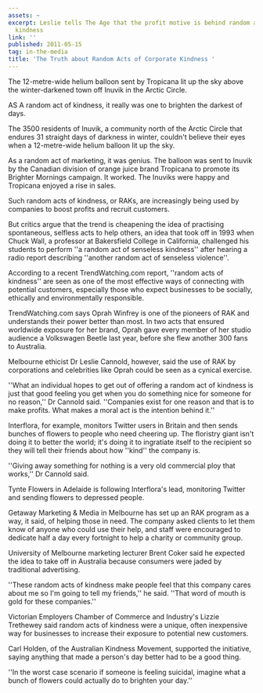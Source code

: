 ```yaml
---
assets: ~
excerpt: Leslie tells The Age that the profit motive is behind random acts of corporate
  kindness
link: ''
published: 2011-05-15
tag: in-the-media
title: 'The Truth about Random Acts of Corporate Kindness '
---
```

The 12-metre-wide helium balloon sent by Tropicana lit up the sky above the winter-darkened town off Inuvik in the Arctic Circle.

AS A random act of kindness, it really was one to brighten the darkest of days.

The 3500 residents of Inuvik, a community north of the Arctic Circle that endures 31 straight days of darkness in winter, couldn't believe their eyes when a 12-metre-wide helium balloon lit up the sky.

As a random act of marketing, it was genius. The balloon was sent to Inuvik by the Canadian division of orange juice brand Tropicana to promote its Brighter Mornings campaign. It worked. The Inuviks were happy and Tropicana enjoyed a rise in sales.

Such random acts of kindness, or RAKs, are increasingly being used by companies to boost profits and recruit customers.

But critics argue that the trend is cheapening the idea of practising spontaneous, selfless acts to help others, an idea that took off in 1993 when Chuck Wall, a professor at Bakersfield College in California, challenged his students to perform ''a random act of senseless kindness'' after hearing a radio report describing ''another random act of senseless violence''.

According to a recent TrendWatching.com report, ''random acts of kindness'' are seen as one of the most effective ways of connecting with potential customers, especially those who expect businesses to be socially, ethically and environmentally responsible.

TrendWatching.com says Oprah Winfrey is one of the pioneers of RAK and understands their power better than most. In two acts that ensured worldwide exposure for her brand, Oprah gave every member of her studio audience a Volkswagen Beetle last year, before she flew another 300 fans to Australia.

Melbourne ethicist Dr Leslie Cannold, however, said the use of RAK by corporations and celebrities like Oprah could be seen as a cynical exercise.

''What an individual hopes to get out of offering a random act of kindness is just that good feeling you get when you do something nice for someone for no reason,'' Dr Cannold said. ''Companies exist for one reason and that is to make profits. What makes a moral act is the intention behind it.''

Interflora, for example, monitors Twitter users in Britain and then sends bunches of flowers to people who need cheering up. The floristry giant isn't doing it to better the world; it's doing it to ingratiate itself to the recipient so they will tell their friends about how ''kind'' the company is.

''Giving away something for nothing is a very old commercial ploy that works,'' Dr Cannold said.

Tynte Flowers in Adelaide is following Interflora's lead, monitoring Twitter and sending flowers to depressed people.

Getaway Marketing & Media in Melbourne has set up an RAK program as a way, it said, of helping those in need. The company asked clients to let them know of anyone who could use their help, and staff were encouraged to dedicate half a day every fortnight to help a charity or community group.

University of Melbourne marketing lecturer Brent Coker said he expected the idea to take off in Australia because consumers were jaded by traditional advertising.

''These random acts of kindness make people feel that this company cares about me so I'm going to tell my friends,'' he said. ''That word of mouth is gold for these companies.''

Victorian Employers Chamber of Commerce and Industry's Lizzie Trethewey said random acts of kindness were a unique, often inexpensive way for businesses to increase their exposure to potential new customers.

Carl Holden, of the Australian Kindness Movement, supported the initiative, saying anything that made a person's day better had to be a good thing.

''In the worst case scenario if someone is feeling suicidal, imagine what a bunch of flowers could actually do to brighten your day.''
